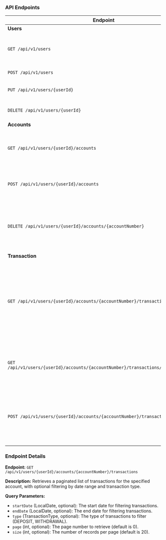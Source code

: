 ### API Endpoints


| Endpoint                    | Description                                |
|-----------------------------|--------------------------------------------|
| **Users**| |
| `GET /api/v1/users`         | Retrieves all users with their associated accounts |
| `POST /api/v1/users`        | Creates a new user                         |
| `PUT /api/v1/users/{userId}`| Updates the user with the specified ID     |
| `DELETE /api/v1/users/{userId}` | Deletes the user with the specified ID     |
|**Accounts**| |
| `GET /api/v1/users/{userId}/accounts`               | Retrieves all accounts for the specified user (excluding transactions) |
| `POST /api/v1/users/{userId}/accounts`              | Creates a new account for the specified user |
| `DELETE /api/v1/users/{userId}/accounts/{accountNumber}` | Soft deletes (closes) the account with the specified account number for the specified user |
|**Transaction**| |
| `GET /api/v1/users/{userId}/accounts/{accountNumber}/transactions`                         | Retrieves a paginated list of transactions for the specified account, with optional filtering by date range and transaction type |
| `GET /api/v1/users/{userId}/accounts/{accountNumber}/transactions/{transactionId}`         | Retrieves the details of a specific transaction for the specified account   |
| `POST /api/v1/users/{userId}/accounts/{accountNumber}/transactions`                        | Creates a new transaction for the specified account, modifying the account balance |

### Endpoint Details
**Endpoint:** `GET /api/v1/users/{userId}/accounts/{accountNumber}/transactions`

**Description:** Retrieves a paginated list of transactions for the specified account, with optional filtering by date range and transaction type.

**Query Parameters:**
- `startDate` (LocalDate, optional): The start date for filtering transactions.
- `endDate` (LocalDate, optional): The end date for filtering transactions.
- `type` (TransactionType, optional): The type of transactions to filter (DEPOSIT, WITHDRAWAL).
- `page` (int, optional): The page number to retrieve (default is 0).
- `size` (int, optional): The number of records per page (default is 20).
